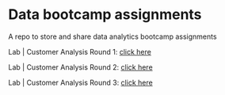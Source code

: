 # Data bootcamp assignments
A repo to store and share data analytics bootcamp assignments

Lab | Customer Analysis Round 1: [click here](https://github.com/ocaoimh/data_bootcamp_assignments-/blob/main/lab-customer-analysis-round-1/lab-customer-analysis-round-1-master/readme.md)


Lab | Customer Analysis Round 2: [click here](https://github.com/ocaoimh/data_bootcamp_assignments-/blob/main/lab-customer-analysis-round-2/lab-customer-analysis-round-2-master/readme.md "Lab | Customer Analysis Round 2")


Lab | Customer Analysis Round 3: [click here](https://github.com/ocaoimh/data_bootcamp_assignments-/blob/main/lab-customer-analysis-round-3/lab3.md "Lab | Customer Analysis Round 3")



